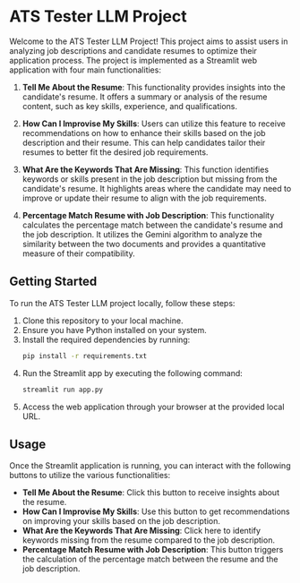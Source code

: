 # ATS Tester LLM Project

Welcome to the ATS Tester LLM Project! This project aims to assist users in analyzing job descriptions and candidate resumes to optimize their application process. The project is implemented as a Streamlit web application with four main functionalities:

1. **Tell Me About the Resume**: This functionality provides insights into the candidate's resume. It offers a summary or analysis of the resume content, such as key skills, experience, and qualifications.

2. **How Can I Improvise My Skills**: Users can utilize this feature to receive recommendations on how to enhance their skills based on the job description and their resume. This can help candidates tailor their resumes to better fit the desired job requirements.

3. **What Are the Keywords That Are Missing**: This function identifies keywords or skills present in the job description but missing from the candidate's resume. It highlights areas where the candidate may need to improve or update their resume to align with the job requirements.

4. **Percentage Match Resume with Job Description**: This functionality calculates the percentage match between the candidate's resume and the job description. It utilizes the Gemini algorithm to analyze the similarity between the two documents and provides a quantitative measure of their compatibility.

## Getting Started

To run the ATS Tester LLM project locally, follow these steps:

1. Clone this repository to your local machine.
2. Ensure you have Python installed on your system.
3. Install the required dependencies by running:
    ```bash
    pip install -r requirements.txt
    ```
4. Run the Streamlit app by executing the following command:
    ```bash
    streamlit run app.py
    ```
5. Access the web application through your browser at the provided local URL.

## Usage

Once the Streamlit application is running, you can interact with the following buttons to utilize the various functionalities:

- **Tell Me About the Resume**: Click this button to receive insights about the resume.
- **How Can I Improvise My Skills**: Use this button to get recommendations on improving your skills based on the job description.
- **What Are the Keywords That Are Missing**: Click here to identify keywords missing from the resume compared to the job description.
- **Percentage Match Resume with Job Description**: This button triggers the calculation of the percentage match between the resume and the job description.
